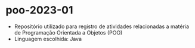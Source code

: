 # poo-2023-01
* Repositório utilizado para registro de atividades relacionadas a matéria de Programação Orientada a Objetos (POO)
* Linguagem escolhida: Java